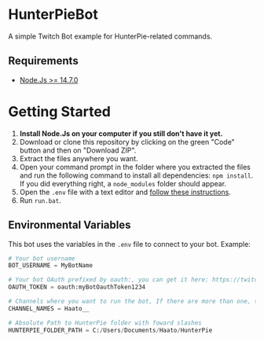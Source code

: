 # HunterPieBot
A simple Twitch Bot example for HunterPie-related commands.

## Requirements

- [Node.Js >= 14.7.0](https://nodejs.org/dist/v14.7.0/node-v14.7.0-x64.msi)

# Getting Started

1. **Install Node.Js on your computer if you still don't have it yet.**
2. Download or clone this repository by clicking on the green "Code" button and then on "Download ZIP".
3. Extract the files anywhere you want.
4. Open your command prompt in the folder where you extracted the files and run the following command to install all dependencies: `npm install`. If you did everything right, a `node_modules` folder should appear.
5. Open the `.env` file with a text editor and [follow these instructions](#Environmental-Variables).
6. Run `run.bat`.

## Environmental Variables

This bot uses the variables in the `.env` file to connect to your bot. Example:

```py
# Your bot username
BOT_USERNAME = MyBotName

# Your bot OAuth prefixed by oauth:, you can get it here: https://twitchapps.com/tmi/
OAUTH_TOKEN = oauth:myBotOauthToken1234

# Channels where you want to run the bot, If there are more than one, they need to be comma separated
CHANNEL_NAMES = Haato__

# Absolute Path to HunterPie folder with foward slashes
HUNTERPIE_FOLDER_PATH = C:/Users/Documents/Haato/HunterPie
```
